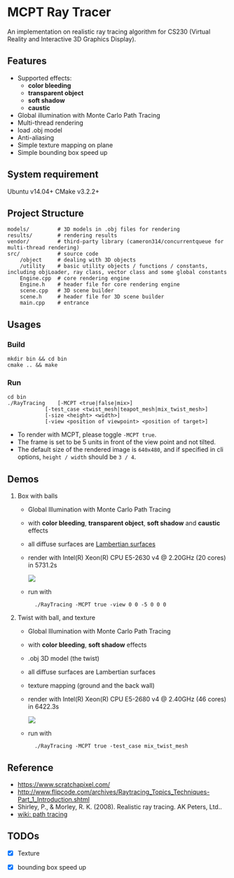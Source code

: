 # MCPT Ray Tracer
An implementation on realistic ray tracing algorithm for CS230 (Virtual Reality and Interactive 3D Graphics Display).


## Features
* Supported effects:
    * **color bleeding**
    * **transparent object**
    * **soft shadow**
    * **caustic**
* Global illumination with Monte Carlo Path Tracing
* Multi-thread rendering
* load .obj model
* Anti-aliasing
* Simple texture mapping on plane
* Simple bounding box speed up

## System requirement
Ubuntu v14.04+
CMake v3.2.2+

## Project Structure
```
models/ 		# 3D models in .obj files for rendering
results/ 		# rendering results
vendor/ 		# third-party library (cameron314/concurrentqueue for multi-thread rendering)
src/			# source code
	/object		# dealing with 3D objects
	/utility 	# basic utility objects / functions / constants, including objLoader, ray class, vector class and some global constants
 	Engine.cpp	# core rendering engine
 	Engine.h	# header file for core rendering engine
 	scene.cpp	# 3D scene builder
 	scene.h		# header file for 3D scene builder
 	main.cpp	# entrance 	
```

## Usages
### Build
```
mkdir bin && cd bin
cmake .. && make
```

### Run
```
cd bin
./RayTracing	[-MCPT <true|false|mix>] 
			[-test_case <twist_mesh|teapot_mesh|mix_twist_mesh>] 
			[-size <height> <width>] 
			[-view <position of viewpoint> <position of target>]
```
* To render with MCPT, please toggle `-MCPT true`.
* The frame is set to be 5 units in front of the view point and not tilted. 
* The default size of the rendered image is `640x480`, and if specified in cli options, `height / width` should be `3 / 4`.


## Demos
1. Box with balls
    * Global Illumination with Monte Carlo Path Tracing
    * with **color bleeding**, **transparent object**, **soft shadow** and **caustic** effects
    * all diffuse surfaces are [Lambertian surfaces](https://en.wikipedia.org/wiki/Lambertian_reflectance)
    * render with Intel(R) Xeon(R) CPU E5-2630 v4 @ 2.20GHz (20 cores) in 5731.2s
    
    	![](https://raw.githubusercontent.com/YurongYou/RayTracing/master/results/render_image_MCPT_highres.jpg?token=AM-ptWp2Mz87K9diVOlomkYMJkU9ndcRks5Y7ujlwA%3D%3D)
	* run with
			
			./RayTracing -MCPT true -view 0 0 -5 0 0 0
2. Twist with ball, and texture
	* Global Illumination with Monte Carlo Path Tracing
	* with **color bleeding**, **soft shadow** effects
	* .obj 3D model (the twist)
	* all diffuse surfaces are Lambertian surfaces
	* texture mapping (ground and the back wall)
	* render with Intel(R) Xeon(R) CPU E5-2680 v4 @ 2.40GHz (46 cores) in 6422.3s
		
		![](https://raw.githubusercontent.com/YurongYou/RayTracing/master/results/render_image_texture_obj.jpg)
	* run with
			
			./RayTracing -MCPT true -test_case mix_twist_mesh
			
## Reference
* https://www.scratchapixel.com/
* http://www.flipcode.com/archives/Raytracing_Topics_Techniques-Part_1_Introduction.shtml
* Shirley, P., & Morley, R. K. (2008). Realistic ray tracing. AK Peters, Ltd..
* [wiki: path tracing](https://en.wikipedia.org/wiki/Path_tracing)

## TODOs
* [x] Texture
* [x] bounding box speed up


